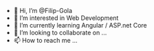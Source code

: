- 👋 Hi, I’m @Filip-Gola
- 👀 I’m interested in Web Development
- 🌱 I’m currently learning Angular / ASP.net Core
- 💞️ I’m looking to collaborate on ...
- 📫 How to reach me ...

<!---
Filip-Gola/Filip-Gola is a ✨ special ✨ repository because its `README.md` (this file) appears on your GitHub profile.
You can click the Preview link to take a look at your changes.
--->
